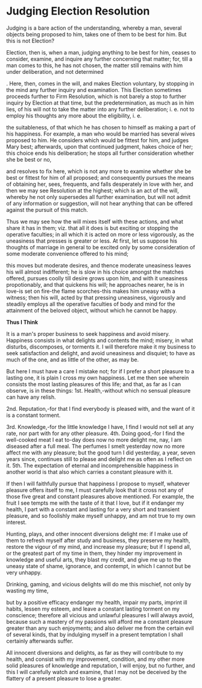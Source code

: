 Judging Election Resolution
===========================

Judging is a bare action of the understanding, whereby a man, several
objects being proposed to him, takes one of them to be best for him. But
this is not Election?

Election, then is, when a man, judging anything to be best for him,
ceases to consider, examine, and inquire any further concerning that
matter; for, till a man comes to this, he has not chosen, the matter
still remains with him under deliberation, and not determined

. Here, then, comes in the will, and makes Election voluntary, by
stopping in the mind any further inquiry and examination. This Election
sometimes proceeds further to Firm Resolution, which is not barely a
stop to further inquiry by Election at that time, but the
predetermination, as much as in him lies, of his will not to take the
matter into any further deliberation; i. e. not to employ his thoughts
any more about the eligibility, i. e.

the suitableness, of that which he has chosen to himself as making a
part of his happiness. For example, a man who would be married has
several wives proposed to him. He considers which would be fittest for
him, and judges Mary best; afterwards, upon that continued judgment,
hakes choice of her; this choice ends his deliberation; he stops all
further consideration whether she be best or no,

and resolves to fix here, which is not any more to examine whether she
be best or fittest for him of all proposed; and consequently pursues the
means of obtaining her, sees, frequents, and falls desperately in love
with her, and then we may see Resolution at the highest; which is an act
of the will, whereby he not only supersedes all further examination, but
will not admit of any information or suggestion, will not hear anything
that can be offered against the pursuit of this match.

Thus we may see how the will mixes itself with these actions, and what
share it has in them; viz. that all it does is but exciting or stopping
the operative faculties; in all which it is acted on more or less
vigorously, as the uneasiness that presses is greater or less. At first,
let us suppose his thoughts of marriage in general to be excited only by
some consideration of some moderate convenience offered to his mind;

this moves but moderate desires, and thence moderate uneasiness leaves
his will almost indifferent; he is slow in his choice amongst the
matches offered, pursues coolly till desire grows upon him, and with it
uneasiness propotionably, and that quickens his will; he approaches
nearer, he is in love-is set on fire-the flame scorches-this makes him
uneasy with a witness; then his will, acted by that pressing uneasiness,
vigorously and steadily employs all the operative faculties of body and
mind for the attainment of the beloved object, without which he cannot
be happy.


**Thus I Think**

It is a man's proper business to seek happiness and avoid misery.
Happiness consists in what delights and contents the mind; misery, in
what disturbs, discomposes, or torments it. I will therefore make it my
business to seek satisfaction and delight, and avoid uneasiness and
disquiet; to have as much of the one, and as little of the other, as may
be.

But here I must have a care I mistake not; for if I prefer a short
pleasure to a lasting one, it is plain I cross my own happiness. Let me
then see wherein consists the most lasting pleasures of this life; and
that, as far as I can observe, is in these things: 1st. Health,-without
which no sensual pleasure can have any relish.

2nd. Reputation,-for that I find everybody is pleased with, and the
want of it is a constant torment.

3rd. Knowledge,-for the little knowledge I have, I find I would not
sell at any rate, nor part with for any other pleasure. 4th. Doing
good,-for I find the well-cooked meat I eat to-day does now no more
delight me, nay, I am diseased after a full meal. The perfumes I smelt
yesterday now no more affect me with any pleasure; but the good turn I
did yesterday, a year, seven years since, continues still to please and
delight me as often as I reflect on it. 5th. The expectation of eternal
and incomprehensible happiness in another world is that also which
carries a constant pleasure with it.

If then I will faithfully pursue that happiness I propose to myself,
whatever pleasure offers itself to me, I must carefully look that it
cross not any of those five great and constant pleasures above
mentioned. For example, the fruit I see tempts me with the taste of it
that I love, but if it endanger my health, I part with a constant and
lasting for a very short and transient pleasure, and so foolishly make
myself unhappy, and am not true to my own interest.

Hunting, plays, and other innocent diversions delight me: if I make use
of them to refresh myself after study and business, they preserve my
health, restore the vigour of my mind, and increase my pleasure; but if
I spend all, or the greatest part of my time in them, they hinder my
improvement in knowledge and useful arts, they blast my credit, and give
me up to the uneasy state of shame, ignorance, and contempt, in which I
cannot but be very unhappy.

Drinking, gaming, and vicious delights will do me this mischief, not
only by wasting my time,

but by a positive efficacy endanger my health, impair my parts, imprint
ill habits, lessen my esteem, and leave a constant lasting torment on my
conscience; therefore all vicious and unlawful pleasures I will always
avoid, because such a mastery of my passions will afford me a constant
pleasure greater than any such enjoyments; and also deliver me from the
certain evil of several kinds, that by indulging myself in a present
temptation I shall certainly afterwards suffer.

All innocent diversions and delights, as far as they will contribute to
my health, and consist with my improvement, condition, and my other more
solid pleasures of knowledge and reputation, I will enjoy, but no
further, and this I will carefully watch and examine, that I may not be
deceived by the flattery of a present pleasure to lose a greater.


